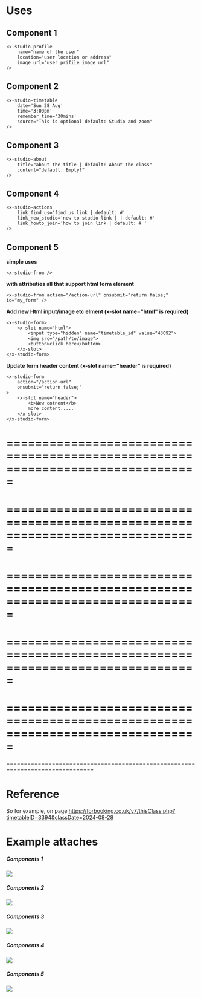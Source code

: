 # Uses

## Component 1

    <x-studio-profile 
        name="name of the user" 
        location="user location or address"
        image_url="user prifile image url"
    />

## Component 2 

    <x-studio-timetable 
        date='Sun 28 Aug' 
        time='3:00pm' 
        remember_time='30mins' 
        source="This is optional default: Studio and zoom" 
    />

## Component 3 

    <x-studio-about
        title="about the title | default: About the class"
        content="default: Empty!"
    />

## Component 4 

    <x-studio-actions 
        link_find_us='find us link | default: #' 
        link_new_studio='new to studio link | | default: #'
        link_howto_join='how to join link | default: # '
    />

## Component 5 

**simple uses**

    <x-studio-from />

**with attributies all that support html form element**

    <x-studio-from action="/action-url" onsubmit="return false;" id="my_form" />

**Add new Html input/image etc elment (x-slot name="html" is required)**

    <x-studio-form>
        <x-slot name="html"> 
            <input type="hidden" name="timetable_id" value="43092">
            <img src="/path/to/image">
            <button>click here</button>
        </x-slot>              
    </x-studio-form>


**Update form header content (x-slot name="header" is required)**

    <x-studio-form 
        action="/action-url" 
        onsubmit="return false;"
    >
        <x-slot name="header">
            <b>New cotnent</b>
            more content.....
        </x-slot>                
    </x-studio-form>


===============================================================================
===============================================================================
===============================================================================
===============================================================================
===============================================================================
===============================================================================
===============================================================================
===============================================================================
===============================================================================
===============================================================================
===============================================================================

# Reference

So for example, on page https://forbooking.co.uk/v7/thisClass.php?timetableID=3394&classDate=2024-08-28


# Example attaches
##### Components 1
![](https://fiverr-res.cloudinary.com/image/upload/f_auto,q_auto/v1/secured-attachments/messaging_message/attachment/ab650162bb1d8a11e1a80e853260967b-1723477091811/Screenshot%202024-08-12%20at%2016.36.23.png?__cld_token__=exp=1723823774~hmac=16f1320a9183e9335625ee195fcca586239b428abcf73715f7d4a3ffdcc7718b)
##### Components 2
![](https://fiverr-res.cloudinary.com/image/upload/f_auto,q_auto/v1/secured-attachments/messaging_message/attachment/6f7bda67e23bf4a39236d42c59171085-1723477091823/Screenshot%202024-08-12%20at%2016.36.17.png?__cld_token__=exp=1723823774~hmac=d81701b8d1e3545179dd8d5c4670409fac17058ab17060d4f8ebfb68dbe4db32)
##### Components 3
![](https://fiverr-res.cloudinary.com/image/upload/f_auto,q_auto/v1/secured-attachments/messaging_message/attachment/a2cd071477518b4261037c6297cceb77-1723477091807/Screenshot%202024-08-12%20at%2016.36.10.png?__cld_token__=exp=1723823774~hmac=65f9421d217ad4b083d7e53dfae7c46eb4bed4f72c77fc3d2bca9e65806862e0)
##### Components 4
![](https://fiverr-res.cloudinary.com/image/upload/f_auto,q_auto,t_message_attachment_large_thumb/v1/secured-attachments/messaging_message/attachment/709fe36ca2e7e8c7c3bfd311221dbd2f-1723477091792/Screenshot%202024-08-12%20at%2016.35.45.png?__cld_token__=exp=1723823774~hmac=66b92e54e3235fafa02cc4a40610f0cc3009a8001cd6a93f00b79a75d645e664)
##### Components 5
![](https://fiverr-res.cloudinary.com/image/upload/f_auto,q_auto/v1/secured-attachments/messaging_message/attachment/067f37c264ccd7665e750a2e4384c0c2-1723477091839/Screenshot%202024-08-12%20at%2016.35.58.png?__cld_token__=exp=1723823774~hmac=59b3bf88d08b53a3af2657e5104f0aec399dce8417bb513fbc7d595a204fa774)

